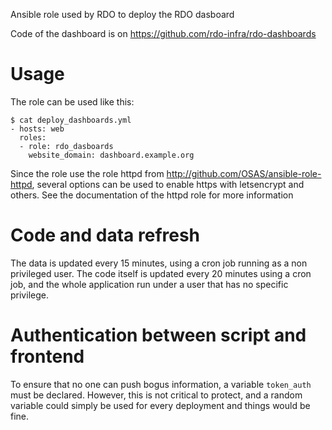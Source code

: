 Ansible role used by RDO to deploy the RDO dasboard

Code of the dashboard is on https://github.com/rdo-infra/rdo-dashboards

# Usage

The role can be used like this:

```
$ cat deploy_dashboards.yml
- hosts: web
  roles:
  - role: rdo_dasboards
    website_domain: dashboard.example.org
```

Since the role use the role httpd from http://github.com/OSAS/ansible-role-httpd,
several options can be used to enable https with letsencrypt and others. See the 
documentation of the httpd role for more information

# Code and data refresh

The data is updated every 15 minutes, using a cron job running as a non privileged
user. The code itself is updated every 20 minutes using a cron job, and the whole 
application run under a user that has no specific privilege.

# Authentication between script and frontend

To ensure that no one can push bogus information, a variable `token_auth` must be declared.
However, this is not critical to protect, and a random variable could simply be used
for every deployment and things would be fine. 
